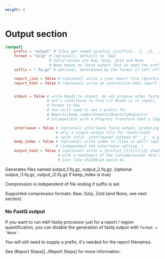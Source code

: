 ```yaml
---
weight: 4
---
```


# Output section


```toml
[output]
    prefix = "output" # files get named {prefix}_1{suffix}, _2, _i1, _i2. Default is 'output'
    format = "Gzip" # (optional), defaults to 'Raw'
                    # Valid values are Raw, Gzip, Zstd and None
                    # None means no fastq output (but we need the prefix for Reports etc.)
    suffix = ".fq.gz" # optional, determined by the format if left off.

    report_json = false # (optional) write a json report file ($prefix.json)? 
    report_html = false # (optional) write an interactive html report report file ($prefix.html)? 


    stdout = false # write Read1 to stdout, do not produce other fastq files.
                   # set's interleave to true (if Read2 is in input),
                   # format to Raw
                   # You still need to set a prefix for
                   # Reports/keep_index/Inspect/QuantifyRegion(s)
                   # Incompatible with a Progress Transform that's logging to stdout

    interleave = false # (optional) interleave fastq output, producing
                       # only a single output file for read1/read2
                       # (with infix _interleaved instead of '_1', e.g. 'output_interleaved.fq.gz')
    keep_index = false # (optional) write index to files as well? (optional)
                       # (independent the interleave setting. )
    output_hash = false # (optional) write a {prefix}_{1|2|i1|i2}.sha256
                        # with a hexdigest of the (uncompressed) data's sha256,
                        # just like sha256sum would do.

```

Generates files named output_1.fq.gz, output_2.fq.gz, (optional output_i1.fq.gz, output_i2.fq.gz if keep_index is true)

Compression is independent of file ending if suffix is set.

Supported compression formats: Raw, Gzip, Zstd (and None, see next section)

### No FastQ output

If you want to run mbf-fastq-processor just for a report / region quantification,
you can disable the generation of fastq output with `format = 'None'`.

You will still need to supply a prefix, it's needed for the report filenames.

See (Report Steps)[../Report Steps] for more information.
